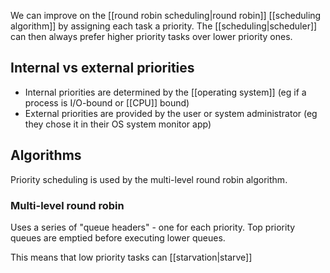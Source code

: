 We can improve on the [[round robin scheduling|round robin]] [[scheduling algorithm]] by assigning each task a priority. The [[scheduling|scheduler]] can then always prefer higher priority tasks over lower priority ones.

## Internal vs external priorities
- Internal priorities are determined by the [[operating system]] (eg if a process is I/O-bound or [[CPU]] bound)
- External priorities are provided by the user or system administrator (eg they chose it in their OS system monitor app)

## Algorithms
Priority scheduling is used by the multi-level round robin algorithm.

### Multi-level round robin
Uses a series of "queue headers" - one for each priority. Top priority queues are emptied before executing lower queues.

This means that low priority tasks can [[starvation|starve]]

